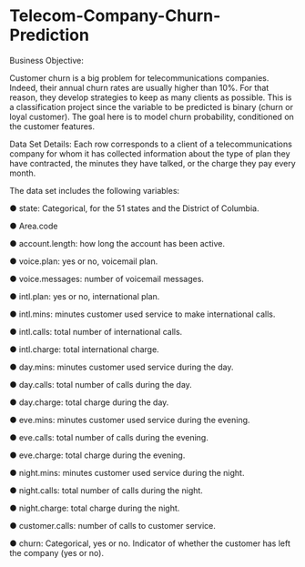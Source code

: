 # Telecom-Company-Churn-Prediction

Business Objective: 

Customer churn is a big problem for telecommunications companies. Indeed, their annual churn rates are usually higher than 10%. For that reason, they develop strategies to keep as many clients as possible. This is a classification project since the variable to be predicted is binary (churn or loyal customer). The goal here is to model churn probability, conditioned on the customer features.

Data Set Details: Each row corresponds to a client of a telecommunications company for whom it has collected information about the type of plan they have contracted, the minutes they have talked, or the charge they pay every month.

The data set includes the following variables:

●	state: Categorical, for the 51 states and the District of Columbia.

●	Area.code

●	account.length: how long the account has been active.

●	voice.plan: yes or no, voicemail plan.

●	voice.messages: number of voicemail messages.

●	intl.plan: yes or no, international plan.

●	intl.mins: minutes customer used service to make international calls.

●	intl.calls: total number of international calls.

●	intl.charge: total international charge.

●	day.mins: minutes customer used service during the day.

●	day.calls: total number of calls during the day.

●	day.charge: total charge during the day.

●	eve.mins: minutes customer used service during the evening.

●	eve.calls: total number of calls during the evening.

●	eve.charge: total charge during the evening.

●	night.mins: minutes customer used service during the night.

●	night.calls: total number of calls during the night.

●	night.charge: total charge during the night.

●	customer.calls: number of calls to customer service.

●	churn: Categorical, yes or no. Indicator of whether the customer has left the company (yes or no).
